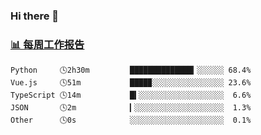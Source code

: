 ### Hi there 👋

<!-- waka-box start -->
### <a href="https://gist.github.com/b3f90cfdb958d2401b019f821c34c859" target="_blank">📊 每周工作报告</a>
```text
Python     🕓2h30m         ██████████████▎░░░░░░ 68.4%
Vue.js     🕓51m           ████▉░░░░░░░░░░░░░░░░ 23.6%
TypeScript 🕓14m           █▍░░░░░░░░░░░░░░░░░░░  6.6%
JSON       🕓2m            ▎░░░░░░░░░░░░░░░░░░░░  1.3%
Other      🕓0s            ░░░░░░░░░░░░░░░░░░░░░  0.1%
```
<!-- waka-box end -->

<!--
**yiningv/yiningv** is a ✨ _special_ ✨ repository because its `README.md` (this file) appears on your GitHub profile.
Here are some ideas to get you started:
- 🔭 I’m currently working on ...
- 🌱 I’m currently learning ...
- 👯 I’m looking to collaborate on ...
- 🤔 I’m looking for help with ...
- 💬 Ask me about ...
- 📫 How to reach me: ...
- 😄 Pronouns: ...
- ⚡ Fun fact: ...
-->
